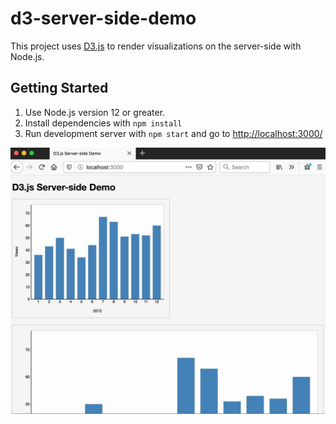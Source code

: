 # d3-server-side-demo

This project uses [D3.js](https://github.com/d3/d3) to render visualizations on the server-side with Node.js.

## Getting Started

1. Use Node.js version 12 or greater.
1. Install dependencies with `npm install`
1. Run development server with `npm start` and go to
[http://localhost:3000/](http://localhost:3000/)

<img src="./demo_screenshot.jpg" width="600">
